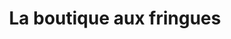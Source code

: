 ---
title: "La boutique aux fringues"
url: /beloeil/la-boutique-aux-fringues/
shop: Gebrauchtwaren
---